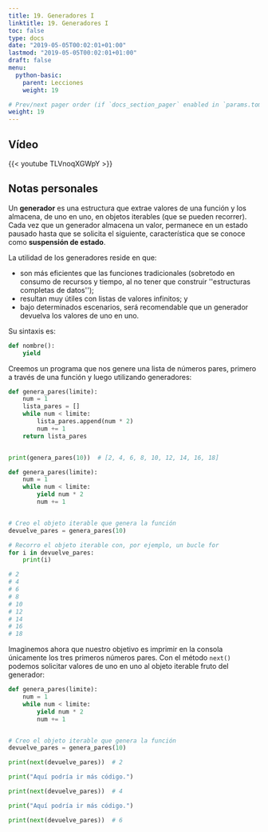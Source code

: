 ```yaml
---
title: 19. Generadores I
linktitle: 19. Generadores I
toc: false
type: docs
date: "2019-05-05T00:02:01+01:00"
lastmod: "2019-05-05T00:02:01+01:00"
draft: false
menu:
  python-basic:
    parent: Lecciones
    weight: 19

# Prev/next pager order (if `docs_section_pager` enabled in `params.toml`)
weight: 19
---
```


## Vídeo

{{< youtube TLVnoqXGWpY >}}

## Notas personales

Un **generador** es una estructura que extrae valores de una función y los almacena, de uno en uno, en objetos iterables (que se pueden recorrer). Cada vez que un generador almacena un valor, permanece en un estado pausado hasta que se solicita el siguiente, característica que se conoce como **suspensión de estado**.

La utilidad de los generadores reside en que:

- son más eficientes que las funciones tradicionales (sobretodo en consumo de recursos y tiempo, al no tener que construir ''estructuras completas de datos'');
- resultan muy útiles con listas de valores infinitos; y
- bajo determinados escenarios, será recomendable que un generador devuelva los valores de uno en uno.

Su sintaxis es:

```python
def nombre():
    yield
```

Creemos un programa que nos genere una lista de números pares, primero a través de una función y luego utilizando generadores:

```python
def genera_pares(limite):
    num = 1
    lista_pares = []
    while num < limite:
        lista_pares.append(num * 2)
        num += 1
    return lista_pares


print(genera_pares(10))  # [2, 4, 6, 8, 10, 12, 14, 16, 18]
```

```python
def genera_pares(limite):
    num = 1
    while num < limite:
        yield num * 2
        num += 1


# Creo el objeto iterable que genera la función
devuelve_pares = genera_pares(10)

# Recorro el objeto iterable con, por ejemplo, un bucle for
for i in devuelve_pares:
    print(i)

# 2
# 4
# 6
# 8
# 10
# 12
# 14
# 16
# 18
```

Imaginemos ahora que nuestro objetivo es imprimir en la consola únicamente los tres primeros números pares. Con el método `next()` podemos solicitar valores de uno en uno al objeto iterable fruto del generador:

```python
def genera_pares(limite):
    num = 1
    while num < limite:
        yield num * 2
        num += 1


# Creo el objeto iterable que genera la función
devuelve_pares = genera_pares(10)

print(next(devuelve_pares))  # 2

print("Aquí podría ir más código.")

print(next(devuelve_pares))  # 4

print("Aquí podría ir más código.")

print(next(devuelve_pares))  # 6
```
